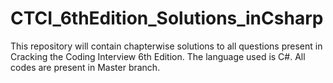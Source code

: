 # CTCI_6thEdition_Solutions_inCsharp
This repository will contain chapterwise solutions to all questions present in Cracking the Coding Interview 6th Edition. The language used is C#. 
All codes are present in Master branch.
